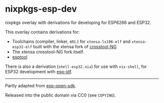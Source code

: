 # nixpkgs-esp-dev
nixpkgs overlay with derivations for developing for ESP8266 and ESP32.

This overlay contains derivations for: 
- Toolchains (compiler, linker, etc.) for `xtensa-lx106-elf` and `xtensa-esp32-elf` built with the xtensa fork of [crosstool-NG](https://github.com/espressif/crosstool-NG)
- The xtensa crosstool-NG fork itself.
- [esptool](https://github.com/espressif/esptool)
 
There is also a derivation (`shell-esp32.nix`) for use with `nix-shell`, for ESP32 development with [esp-idf](https://github.com/espressif/esp-idf).

---

Partly adapted from [esp-open-sdk](https://github.com/pfalcon/esp-open-sdk).

Released into the public domain via CC0 (see `COPYING`).

